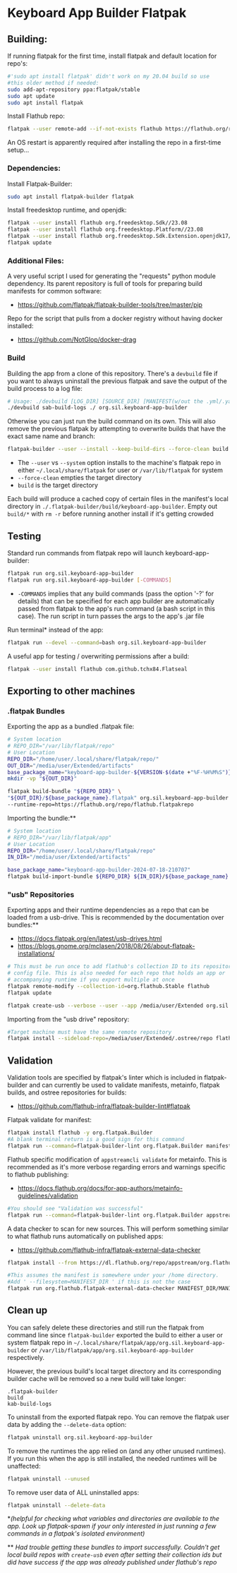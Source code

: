 # Keyboard App Builder Flatpak

## Building:

If running flatpak for the first time, install flatpak and default location for repo's:
```bash
#'sudo apt install flatpak' didn't work on my 20.04 build so use
#this older method if needed:
sudo add-apt-repository ppa:flatpak/stable
sudo apt update
sudo apt install flatpak
```
Install Flathub repo:
```bash
flatpak --user remote-add --if-not-exists flathub https://flathub.org/repo/flathub.flatpakrepo
```

An OS restart is apparently required after installing the repo in a first-time setup...

### Dependencies:

Install Flatpak-Builder:
```bash
sudo apt install flatpak-builder flatpak
```

Install freedesktop runtime, and openjdk:
```bash
flatpak --user install flathub org.freedesktop.Sdk//23.08
flatpak --user install flathub org.freedesktop.Platform//23.08
flatpak --user install flathub org.freedesktop.Sdk.Extension.openjdk17//23.08
flatpak update
```

### Additional Files:

A very useful script I used for generating the "requests" python module dependency. Its parent repository is full of tools for preparing build manifests for common software:

- https://github.com/flatpak/flatpak-builder-tools/tree/master/pip

Repo for the script that pulls from a docker registry without having docker installed:

- https://github.com/NotGlop/docker-drag 

### Build

Building the app from a clone of this repository. There's a `devbuild` file if you want to always uninstall the previous flatpak and save the output of the build process to a log file:
```bash
# Usage: ./devbuild [LOG_DIR] [SOURCE_DIR] [MANIFEST(w/out the .yml/.yaml/.json extension)]
./devbuild sab-build-logs ./ org.sil.keyboard-app-builder
```
Otherwise you can just run the build command on its own. This will also remove the previous flatpak by attempting to overwrite builds that have the exact same name and branch:
```bash
flatpak-builder --user --install --keep-build-dirs --force-clean build org.sil.keyboard-app-builder.yml
```
- The `--user` vs `--system` option installs to the machine's flatpak repo in either `~/.local/share/flatpak` for user or `/var/lib/flatpak` for system
- `--force-clean` empties the target directory
- `build` is the target directory

Each build will produce a cached copy of certain files in the manifest's local directory in `./.flatpak-builder/build/keyboard-app-builder`. Empty out `build/*` with `rm -r` before running another install if it's getting crowded

## Testing

Standard run commands from flatpak repo will launch keyboard-app-builder:
```bash
flatpak run org.sil.keyboard-app-builder
flatpak run org.sil.keyboard-app-builder [-COMMANDS]
```

- `-COMMANDS` implies that any build commands (pass the option '-?' for details) that can be specified for each app builder are automatically passed from flatpak to the app's run command (a bash script in this case). The run script in turn passes the args to the app's .jar file

Run terminal* instead of the app:
```bash
flatpak run --devel --command=bash org.sil.keyboard-app-builder
```

A useful app for testing / overwriting permissions after a build:
```bash
flatpak --user install flathub com.github.tchx84.Flatseal
```

## Exporting to other machines

### .flatpak Bundles

Exporting the app as a bundled .flatpak file:
```bash
# System location
# REPO_DIR="/var/lib/flatpak/repo"
# User Location
REPO_DIR="/home/user/.local/share/flatpak/repo/"
OUT_DIR="/media/user/Extended/artifacts"
base_package_name="keyboard-app-builder-${VERSION-$(date +"%F-%H%M%S")}"
mkdir -vp "${OUT_DIR}"

flatpak build-bundle "${REPO_DIR}" \
"${OUT_DIR}/${base_package_name}.flatpak" org.sil.keyboard-app-builder \
--runtime-repo=https://flathub.org/repo/flathub.flatpakrepo
```

Importing the bundle:**
```bash
# System location
# REPO_DIR="/var/lib/flatpak/app"
# User Location
REPO_DIR="/home/user/.local/share/flatpak/repo"
IN_DIR="/media/user/Extended/artifacts"

base_package_name="keyboard-app-builder-2024-07-18-210707"
flatpak build-import-bundle ${REPO_DIR} ${IN_DIR}/${base_package_name}.flatpak
```

### "usb" Repositories

Exporting apps and their runtime dependencies as a repo that can be loaded from a usb-drive. This is recommended by the documentation over bundles:**
- https://docs.flatpak.org/en/latest/usb-drives.html
- https://blogs.gnome.org/mclasen/2018/08/26/about-flatpak-installations/
```bash
# This must be run once to add flathub's collection ID to its repository
# config file. This is also needed for each repo that holds an app or
# accompanying runtime if you export multiple at once
flatpak remote-modify --collection-id=org.flathub.Stable flathub
flatpak update
```
```bash
flatpak create-usb --verbose --user --app /media/user/Extended org.sil.keyboard-app-builder
```

Importing from the "usb drive" repository:
```bash
#Target machine must have the same remote repository
flatpak install --sideload-repo=/media/user/Extended/.ostree/repo flathub org.sil.keyboard-app-builder
```

## Validation

Validation tools are specified by flatpak's linter which is included in flatpak-builder and can currently be used to validate manifests, metainfo, flatpak builds, and ostree repositories for builds:
- https://github.com/flathub-infra/flatpak-builder-lint#flatpak

Flatpak validate for manifest:
```bash
flatpak install flathub -y org.flatpak.Builder
#A blank terminal return is a good sign for this command
flatpak run --command=flatpak-builder-lint org.flatpak.Builder manifest org.sil.keyboard-app-builder.yml
```
Flathub specific modification of `appstreamcli validate` for metainfo. This is recommended as it's more verbose regarding errors and warnings specific to flathub publishing:
- https://docs.flathub.org/docs/for-app-authors/metainfo-guidelines/validation
```bash
#You should see "Validation was successful"
flatpak run --command=flatpak-builder-lint org.flatpak.Builder appstream org.sil.keyboard-app-builder.metainfo.xml
```

A data checker to scan for new sources. This will perform something similar to what flathub runs automatically on published apps:
- https://github.com/flathub-infra/flatpak-external-data-checker
```bash
flatpak install --from https://dl.flathub.org/repo/appstream/org.flathub.flatpak-external-data-checker.flatpakref
```
```bash
#This assumes the manifest is somewhere under your /home directory.
#Add ' --filesystem=MANIFEST_DIR ' if this is not the case
flatpak run org.flathub.flatpak-external-data-checker MANIFEST_DIR/MANIFEST_FILE
```

## Clean up

You can safely delete these directories and still run the
flatpak from command line since `flatpak-builder` exported
the build to either a user or system flatpak repo in `~/.local/share/flatpak/app/org.sil.keyboard-app-builder` or `/var/lib/flatpak/app/org.sil.keyboard-app-builder` respectively.

However, the previous build's local target directory and its corresponding builder cache will be removed so a new build will take longer:

```
.flatpak-builder
build
kab-build-logs
```

To uninstall from the exported flatpak repo. You can remove the flatpak user data by adding the `--delete-data` option:
```bash
flatpak uninstall org.sil.keyboard-app-builder
```

To remove the runtimes the app relied on (and any other unused runtimes). If you run this when the app is still installed, the needed runtimes will be unaffected:
```bash
flatpak uninstall --unused
```

To remove user data of ALL uninstalled apps:
```bash
flatpak uninstall --delete-data
```

**(helpful for checking what variables and directories are available to the app. Look up flatpak-spawn if your only interested in just running a few commands in a flatpak's isolated environment)*

** *Had trouble getting these bundles to import successfully. Couldn't get local build repos with `create-usb` even after setting their collection ids but did have success if the app was already published under flathub's repo*